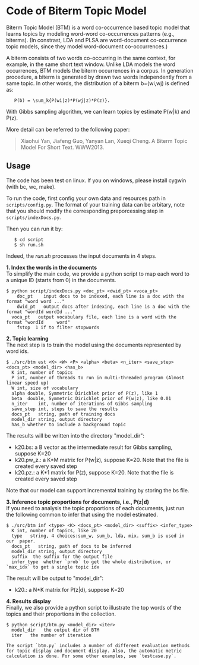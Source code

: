 # Code of Biterm Topic Model

Biterm Topic Model (BTM) is a word co-occurrence based topic model that learns topics by modeling word-word co-occurrences patterns (e.g., biterms).
(In constrast, LDA and PLSA are word-document co-occurrence topic models, since they model word-document co-occurrences.)

A biterm consists of two words co-occurring in the same context, for example, in the same short text window. Unlike LDA models the word occurrences, BTM models the biterm occurrences in a corpus. In generation procedure, a biterm is generated by drawn two words independently from a same topic. In other words, the distribution of a biterm b=(wi,wj) is defined as:

       P(b) = \sum_k{P(wi|z)*P(wj|z)*P(z)}.

With Gibbs sampling algorithm, we can learn topics by estimate P(w|k) and P(z).

More detail can be referred to the following paper:

> Xiaohui Yan, Jiafeng Guo, Yanyan Lan, Xueqi Cheng. A Biterm Topic Model For Short Text. WWW2013.

## Usage ##
The code has been test on linux. If you on windows, please install
cygwin (with bc, wc, make).

To run the code, first config your own data and resources path in `scripts/config.py`. The format of your training data can be arbitary, note that you should modify the corresponding preporcessing step in `scripts/indexDocs.py`.

Then you can run it by:

       $ cd script
	   $ sh run.sh

Indeed, the *run.sh* processes the input documents in 4 steps.

**1. Index the words in the documents**   
   To simplify the main code, we provide a python script to map each word to a unique ID (starts from 0) in the documents. 

    $ python script/indexDocs.py <doc_pt> <dwid_pt> <voca_pt>
    	doc_pt    input docs to be indexed, each line is a doc with the format "word word ..."
    	dwid_pt   output docs after indexing, each line is a doc with the format "wordId wordId ..."
      voca_pt   output vocabulary file, each line is a word with the format "wordId     word"
    	fstop  1 if to filter stopwords

**2. Topic learning**  
   The next step is to train the model using the documents represented by word ids.    

    $ ./src/btm est <K> <W> <P> <alpha> <beta> <n_iter> <save_step> <docs_pt> <model_dir> <has_b> 
      K int, number of topics
      P	int, number of threads to run in multi-threaded program (Almost linear speed up)
      W	int, size of vocabulary
      alpha	double, Symmetric Dirichlet prior of P(z), like 1
      beta	double, Symmetric Dirichlet prior of P(w|z), like 0.01
      n_iter	int, number of iterations of Gibbs sampling
      save_step	int, steps to save the results
      docs_pt	string, path of training docs
      model_dir string, output directory
      has_b	whether to include a background topic
 

   The results will be written into the directory "model\_dir":   
   - k20.bs: a B vector as the intermediate result for Gibbs sampling, suppose K=20   
   - k20.pw_z.<iter>: a K*M matrix for P(w|z), suppose K=20. Note that the file is created every saved step
   - k20.pz.<iter>:   a K*1 matrix for P(z), suppose K=20. Note that the file is created every saved step

   Note that our model can support incremental training by storing the bs file.


**3. Inference topic proportions for documents, i.e., P(z|d)**     
   If you need to analysis the topic proportions of each documents, just run the following common to infer that using the model estimated.

    $ ./src/btm inf <type> <K> <docs_pt> <model_dir> <suffix> <infer_type>
      K	int, number of topics, like 20
      type	 string, 4 choices:sum_w, sum_b, lda, mix. sum_b is used in our  paper.
      docs_pt	string, path of docs to be inferred
      model_dir	string, output directory
      suffix  the suffix for the output file
      infer_type  whether `prob` to get the whole distribution, or `max_idx` to get a single topic idx

   The result will be output to "model_dir":   
   - k20.<suffix>: a N*K matrix for P(z|d), suppose K=20
  
**4. Results display**    
   Finally, we also provide a python script to illustrate the top words of the topics and their proportions in the collection. 

    $ python script/btm.py <model_dir> <iter>
      model_dir   the output dir of BTM
      iter   the number of iteration

    The script `btm.py` includes a number of different evaluation methods for topic display and document display. Also, the automatic metric calculation is done. For some other examples, see `testcase.py`.

